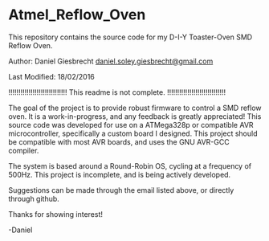 # Atmel_Reflow_Oven
This repository contains the source code for my D-I-Y Toaster-Oven SMD Reflow Oven.

Author:         Daniel Giesbrecht
                <daniel.soley.giesbrecht@gmail.com>

Last Modified:  18/02/2016

!!!!!!!!!!!!!!!!!!!!!!!!!!!!!
This readme is not complete.
!!!!!!!!!!!!!!!!!!!!!!!!!!!!!

The goal of the project is to provide robust firmware to control a SMD reflow oven.  It is a work-in-progress, and any feedback is greatly
appreciated!  This source code was developed for use on a ATMega328p or compatible AVR microcontroller, specifically a custom board I
designed.  This project should be compatible with most AVR boards, and uses the GNU AVR-GCC compiler.

The system is based around a Round-Robin OS, cycling at a frequency of 500Hz.  This project is incomplete, and is being actively developed.

Suggestions can be made through the email listed above, or directly through github.

Thanks for showing interest!

-Daniel
